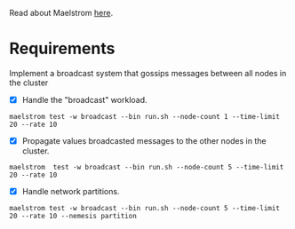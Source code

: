Read about Maelstrom [here](https://github.com/jepsen-io/maelstrom).

# Requirements

Implement a broadcast system that gossips messages between all nodes in the cluster

- [x] Handle the "broadcast" workload.

```shell
maelstrom test -w broadcast --bin run.sh --node-count 1 --time-limit 20 --rate 10
```

- [x] Propagate values broadcasted messages to the other nodes in the cluster.

```shell
maelstrom  test -w broadcast --bin run.sh --node-count 5 --time-limit 20 --rate 10
```

- [x] Handle network partitions.

 ```shell
maelstrom test -w broadcast --bin run.sh --node-count 5 --time-limit 20 --rate 10 --nemesis partition
```